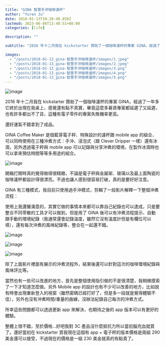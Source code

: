 ```yaml
---
title: "GINA 智慧手沖咖啡濾杯"
author: "Yuren Ju"
date: 2018-01-13T10:28:40.856Z
lastmod: 2023-06-06T13:40:51+08:00
categories: [life]

description: ""

subtitle: "2016 年十二月我在 kickstarter 贊助了一個咖啡濾杯的專案 GINA，經過了一年多它終於出現在我桌上，感覺還有點不真實，畢竟這麼多募資專案都延遲了又延遲，也有許多都出不了貨，這種有電子零件的專案失敗機率更高。"

images:
  - "/posts/2018-01-13_gina-智慧手沖咖啡濾杯/images/1.jpeg"
  - "/posts/2018-01-13_gina-智慧手沖咖啡濾杯/images/2.jpeg"
  - "/posts/2018-01-13_gina-智慧手沖咖啡濾杯/images/3.png"
  - "/posts/2018-01-13_gina-智慧手沖咖啡濾杯/images/4.png"
  - "/posts/2018-01-13_gina-智慧手沖咖啡濾杯/images/5.png"
---
```


![image](/posts/2018-01-13_gina-智慧手沖咖啡濾杯/images/1.jpeg#layoutTextWidth)

2016 年十二月我在 kickstarter 贊助了一個咖啡濾杯的專案 GINA，經過了一年多它終於出現在我桌上，感覺還有點不真實，畢竟這麼多募資專案都延遲了又延遲，也有許多都出不了貨，這種有電子零件的專案失敗機率更高。

還好運氣不錯拿到了成品。

GINA Coffee Maker 是個藍芽電子秤、特殊設計的濾杯跟 mobile app 的組合，可以同時使用在三種沖煮方式：手沖、浸泡式（跟 Clever Dripper 一樣）還有冰滴，另外透過電子秤與 mobile app 可以記錄與分享沖煮的環境，在製作冰滴時也可以拿來預估時間等等多用途的組合。

![image](/posts/2018-01-13_gina-智慧手沖咖啡濾杯/images/2.jpeg#layoutTextWidth)

開箱打開時真的覺得做得很精緻，不論是電子秤與金屬架、玻璃以及最上面陶瓷的咖啡濾杯都設計得很漂亮。不過也讓人感到很容易打破，真的是要好好注意。

GINA 有三種模式，我目前只使用過手沖模式，剪輯了一段影片解釋一下整個沖煮流程：

使用上我還蠻滿意的，其實它做的事情本來都可以靠自己紀錄也可以達成，只是要整合不同零散的工具才可以做到，但是用了 GINA 後可以有沖煮流程提示、自動跟手動的環境紀錄（我通常還會記錄溫度，雖然它沒有溫度計但是有欄位可以填），還有每次沖煮的風味紀錄等，整合在一起還不錯。

![image](/posts/2018-01-13_gina-智慧手沖咖啡濾杯/images/3.png#layoutTextWidth)

![image](/posts/2018-01-13_gina-智慧手沖咖啡濾杯/images/4.png#layoutTextWidth)

![image](/posts/2018-01-13_gina-智慧手沖咖啡濾杯/images/5.png#layoutTextWidth)

除了上面影片裡面有展示的沖煮流程外，結束後還可以針對這次的咖啡環境紀錄與風味評比等。

當然也有一些可以改進的地方，首先是整個使用指引做的不是很清楚，我稍微摸索了一下才知道怎麼做。另外 Mobile app 的設計也有不少可以改善的地方，比如說有時會出現重新登入的視窗（雖然密碼已經打好了，但是多一段就是覺得體驗不佳），另外也沒有沖煮時間/重量的曲線，沒辦法紀錄自己每次的沖煮方式。

所幸這些問題都可以透過更新 app 來解決，也期待之後的 app 版本可以有更好的體驗。

整體上很不錯，至於價格…好吧我對 3C 產品沒什麼抵抗力所以當初腦充血就買了。還好當初在 kickstarter 買我現在這個有 app + 電子秤的版本價格是兩組 290 美金還可以接受，不過現在的價格是一組 230 美金就真的有點貴了。

